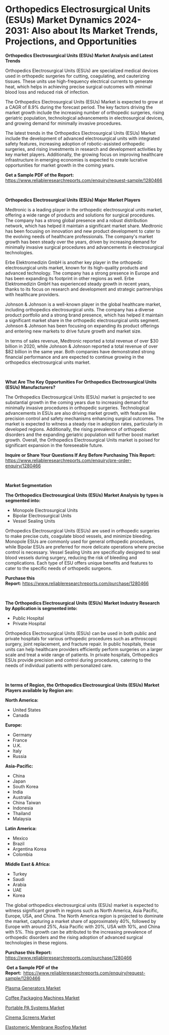 <p><h1>Orthopedics Electrosurgical Units (ESUs) Market Dynamics 2024-2031: Also about Its Market Trends, Projections, and Opportunities</h1></p><p><strong>Orthopedics Electrosurgical Units (ESUs) Market Analysis and Latest Trends</strong></p>
<p><p>Orthopedics Electrosurgical Units (ESUs) are specialized medical devices used in orthopedic surgeries for cutting, coagulating, and cauterizing tissues. These units use high-frequency electrical currents to generate heat, which helps in achieving precise surgical outcomes with minimal blood loss and reduced risk of infection.</p><p>The Orthopedics Electrosurgical Units (ESUs) Market is expected to grow at a CAGR of 8.9% during the forecast period. The key factors driving the market growth include the increasing number of orthopedic surgeries, rising geriatric population, technological advancements in electrosurgical devices, and growing demand for minimally invasive procedures.</p><p>The latest trends in the Orthopedics Electrosurgical Units (ESUs) Market include the development of advanced electrosurgical units with integrated safety features, increasing adoption of robotic-assisted orthopedic surgeries, and rising investments in research and development activities by key market players. Additionally, the growing focus on improving healthcare infrastructure in emerging economies is expected to create lucrative opportunities for market growth in the coming years.</p></p>
<p><strong>Get a Sample PDF of the Report:&nbsp;</strong> <a href="https://www.reliableresearchreports.com/enquiry/request-sample/1280466">https://www.reliableresearchreports.com/enquiry/request-sample/1280466</a></p>
<p>&nbsp;</p>
<p><strong>Orthopedics Electrosurgical Units (ESUs) Major Market Players</strong></p>
<p><p>Medtronic is a leading player in the orthopedic electrosurgical units market, offering a wide range of products and solutions for surgical procedures. The company has a strong global presence and a robust distribution network, which has helped it maintain a significant market share. Medtronic has been focusing on innovation and new product development to cater to the evolving needs of healthcare professionals. The company's market growth has been steady over the years, driven by increasing demand for minimally invasive surgical procedures and advancements in electrosurgical technologies.</p><p>Erbe Elektromedizin GmbH is another key player in the orthopedic electrosurgical units market, known for its high-quality products and advanced technology. The company has a strong presence in Europe and has been expanding its footprint in other regions as well. Erbe Elektromedizin GmbH has experienced steady growth in recent years, thanks to its focus on research and development and strategic partnerships with healthcare providers.</p><p>Johnson & Johnson is a well-known player in the global healthcare market, including orthopedics electrosurgical units. The company has a diverse product portfolio and a strong brand presence, which has helped it maintain a significant market share in the orthopedic electrosurgical units segment. Johnson & Johnson has been focusing on expanding its product offerings and entering new markets to drive future growth and market size.</p><p>In terms of sales revenue, Medtronic reported a total revenue of over $30 billion in 2020, while Johnson & Johnson reported a total revenue of over $82 billion in the same year. Both companies have demonstrated strong financial performance and are expected to continue growing in the orthopedics electrosurgical units market.</p></p>
<p>&nbsp;</p>
<p><strong>What Are The Key Opportunities For Orthopedics Electrosurgical Units (ESUs) Manufacturers?</strong></p>
<p><p>The Orthopedics Electrosurgical Units (ESUs) market is projected to see substantial growth in the coming years due to increasing demand for minimally invasive procedures in orthopedic surgeries. Technological advancements in ESUs are also driving market growth, with features like precision control and safety mechanisms enhancing surgical outcomes. The market is expected to witness a steady rise in adoption rates, particularly in developed regions. Additionally, the rising prevalence of orthopedic disorders and the expanding geriatric population will further boost market growth. Overall, the Orthopedics Electrosurgical Units market is poised for significant expansion in the foreseeable future.</p></p>
<p><strong>Inquire or Share Your Questions If Any Before Purchasing This Report:</strong> <a href="https://www.reliableresearchreports.com/enquiry/pre-order-enquiry/1280466">https://www.reliableresearchreports.com/enquiry/pre-order-enquiry/1280466</a></p>
<p>&nbsp;</p>
<p><strong>Market Segmentation</strong></p>
<p><strong>The Orthopedics Electrosurgical Units (ESUs) Market Analysis by types is segmented into:</strong></p>
<p><ul><li>Monopole Electrosurgical Units</li><li>Bipolar Electrosurgical Units</li><li>Vessel Sealing Units</li></ul></p>
<p><p>Orthopedics Electrosurgical Units (ESUs) are used in orthopedic surgeries to make precise cuts, coagulate blood vessels, and minimize bleeding. Monopole ESUs are commonly used for general orthopedic procedures, while Bipolar ESUs are preferred for more delicate operations where precise control is necessary. Vessel Sealing Units are specifically designed to seal blood vessels during surgery, reducing the risk of bleeding and complications. Each type of ESU offers unique benefits and features to cater to the specific needs of orthopedic surgeons.</p></p>
<p><strong>Purchase this Report:&nbsp;</strong><a href="https://www.reliableresearchreports.com/purchase/1280466">https://www.reliableresearchreports.com/purchase/1280466</a></p>
<p>&nbsp;</p>
<p><strong>The Orthopedics Electrosurgical Units (ESUs) Market Industry Research by Application is segmented into:</strong></p>
<p><ul><li>Public Hospital</li><li>Private Hospital</li></ul></p>
<p><p>Orthopedics Electrosurgical Units (ESUs) can be used in both public and private hospitals for various orthopedic procedures such as arthroscopic surgery, joint replacement, and fracture repair. In public hospitals, these units can help healthcare providers efficiently perform surgeries on a larger scale and treat a wide range of patients. In private hospitals, Orthopedics ESUs provide precision and control during procedures, catering to the needs of individual patients with personalized care.</p></p>
<p>&nbsp;</p>
<p><strong>In terms of Region, the Orthopedics Electrosurgical Units (ESUs) Market Players available by Region are:</strong></p>
<p>
    <p> <strong> North America: </strong>
        <ul>
            <li>United States</li>
            <li>Canada</li>
        </ul>
        </p> 
    <p> <strong> Europe: </strong>
        <ul>
            <li>Germany</li>
            <li>France</li>
            <li>U.K.</li>
            <li>Italy</li>
            <li>Russia</li>
        </ul>
        </p> 
    <p> <strong> Asia-Pacific: </strong>
        <ul>
            <li>China</li>
            <li>Japan</li>
            <li>South Korea</li>
            <li>India</li>
            <li>Australia</li>
            <li>China Taiwan</li>
            <li>Indonesia</li>
            <li>Thailand</li>
            <li>Malaysia</li>
        </ul>
        </p> 
    <p> <strong> Latin America: </strong>
        <ul>
            <li>Mexico</li>
            <li>Brazil</li>
            <li>Argentina Korea</li>
            <li>Colombia</li>
        </ul>
        </p> 
    <p> <strong> Middle East & Africa: </strong>
        <ul>
            <li>Turkey</li>
            <li>Saudi</li>
            <li>Arabia</li>
            <li>UAE</li>
            <li>Korea</li>
        </ul>
    </p>
    </p>
<p><p>The global orthopedics electrosurgical units (ESUs) market is expected to witness significant growth in regions such as North America, Asia Pacific, Europe, USA, and China. The North America region is projected to dominate the market, capturing a market share of approximately 40%, followed by Europe with around 25%, Asia Pacific with 20%, USA with 10%, and China with 5%. This growth can be attributed to the increasing prevalence of orthopedic disorders and the rising adoption of advanced surgical technologies in these regions.</p></p>
<p><strong>Purchase this Report: </strong><a href="https://www.reliableresearchreports.com/purchase/1280466">https://www.reliableresearchreports.com/purchase/1280466</a></p>
<p>&nbsp;<strong>Get a Sample PDF of the Report:&nbsp;&nbsp;</strong><a href="https://www.reliableresearchreports.com/enquiry/request-sample/1280466">https://www.reliableresearchreports.com/enquiry/request-sample/1280466</a></p>
<p><strong></strong></p>
<p><p><a href="https://medium.com/@kcekkboop72786/plasma-generators-market-trends-and-market-analysis-forecasted-for-period-2024-2031-18d12ae6a44c">Plasma Generators Market</a></p><p><a href="https://medium.com/@jeremybates83/coffee-packaging-machines-market-trends-and-market-analysis-forecasted-for-period-2024-2031-2dbdf4d14bd4">Coffee Packaging Machines Market</a></p><p><a href="https://medium.com/@kcekkboop72786/portable-pa-systems-market-report-reveals-the-latest-trends-and-growth-opportunities-of-this-market-101336da0603">Portable PA Systems Market</a></p><p><a href="https://medium.com/@catherinemartinez15/analyzing-cinema-screens-market-global-industry-perspective-and-forecast-2024-to-2031-d59050dd2edb">Cinema Screens Market</a></p><p><a href="https://medium.com/@jeremybates83/elastomeric-membrane-roofing-market-analysis-its-cagr-market-segmentation-and-global-industry-2fd04c1a8a07">Elastomeric Membrane Roofing Market</a></p></p>